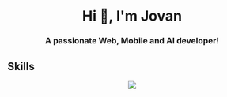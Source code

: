 <h1 align="center">Hi 👋, I'm Jovan</h1>
<h3 align="center">A passionate Web, Mobile and AI developer! </h3>

## Skills


<p align="center">
  <a href="https://skillicons.dev">
    <img src="https://skillicons.dev/icons?i=aws,docker,solidity,d3,py,pytorch,django,flask,fastapi,selenium,androidstudio,dart,flutter,kotlin,swift,php,laravel,symfony,js,jquery,ts,babel,vite,nodejs,react,redux,nextjs,vue,nuxtjs,svelte,express,nestjs,redis,figma,materialui,tailwind,sass,bootstrap,css,styledcomponents,mysql,mongodb,firebase,postgres,vim,azure,postman,git,github,githubactions,gitlab,stackoverflow&perline=13" />
  </a>
</p>
